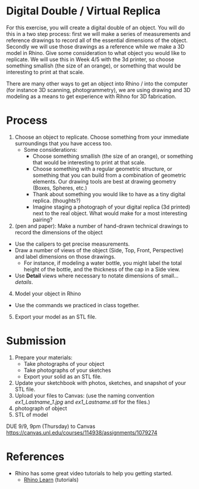 # Digital Double / Virtual Replica

For this exercise, you will create a digital double of an object. You will do this in a two step process: first we will make a series of measurements and reference drawings to record all of the essential dimensions of the object. Secondly we will use those drawings as a reference while we make a 3D model in Rhino. Give some consideration to what object you would like to replicate. We will use this in Week 4/5 with the 3d printer, so choose something smallish (the size of an orange), or something that would be interesting to print at that scale. 
<br>

There are many other ways to get an object into Rhino / into the computer (for instance 3D scanning, photogrammetry), we are using drawing and 3D modeling as a means to get experience with Rihno for 3D fabrication.

# Process
1. Choose an object to replicate. Choose something from your immediate surroundings that you have access too.
   - Some considerations: 
     - Choose something smallish (the size of an orange), or something that would be interesting to print at that scale.
     - Choose something with a regular geometric structure, or something that you can build from a combination of geometric elements. Our drawing tools are best at drawing geometry (Boxes, Spheres, etc.)
     - Thank about something you would like to have as a tiny digital replica. (thoughts?) 
     - Imagine staging a photograph of your digital replica (3d printed) next to the real object. What would make for a most interesting pairing?
3. (pen and paper): Make a number of hand-drawn technical drawings to record the dimensions of the object
  - Use the calipers to get precise measurements. 
  - Draw a number of views of the object (Side, Top, Front, Perspective) and label dimensions on those drawings. 
    - For instance, if modeling a water bottle, you might label the total height of the bottle, and the thickness of the cap in a Side view.
  - Use __Detail__ views where necessary to notate dimensions of small... _details_.
4. Model your object in Rhino
  - Use the commands we practiced in class together.
5. Export your model as an STL file.

# Submission
1. Prepare your materials:
   - Take photographs of your object
   - Take photographs of your sketches
   - Export your solid as an STL file.
2. Update your sketchbook with photos, sketches, and snapshot of your STL file.
3. Upload your files to Canvas: (use the naming convention _ex1_Lastname_1.jpg_ and _ex1_Lastname.stl_ for the files.)
  1. photograph of object
  2. STL of model

DUE 9/9, 9pm (Thursday) to Canvas https://canvas.unl.edu/courses/114938/assignments/1079274

# References
- Rhino has some great video tutorials to help you getting started. 
  - [Rhino Learn](https://www.rhino3d.com/learn/?keyword=kind:%20rhino_win) (tutorials)
